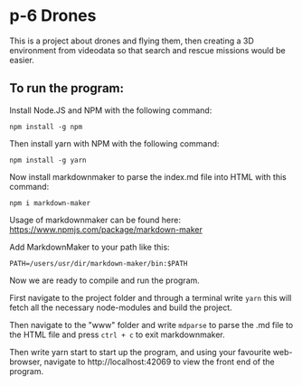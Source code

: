 # p-6 Drones

This is a project about drones and flying them, then creating a 3D environment from videodata so that search and rescue missions would be easier.

## To run the program:

Install Node.JS and NPM with the following command:

```npm install -g npm```

Then install yarn with NPM with the following command:

```npm install -g yarn```

Now install markdownmaker to parse the index.md file into HTML with this command:

```npm i markdown-maker```

Usage of markdownmaker can be found here: https://www.npmjs.com/package/markdown-maker

Add MarkdownMaker to your path like this:

```PATH=/users/usr/dir/markdown-maker/bin:$PATH```

Now we are ready to compile and run the program.

First navigate to the project folder and through a terminal write ```yarn``` this will fetch all the necessary node-modules and build the project.

Then navigate to the "www" folder and write ```mdparse``` to parse the .md file to the HTML file and press ```ctrl + c``` to exit markdownmaker.

Then write yarn start to start up the program, and using your favourite web-browser, navigate to http://localhost:42069 to view the front end of the program.

